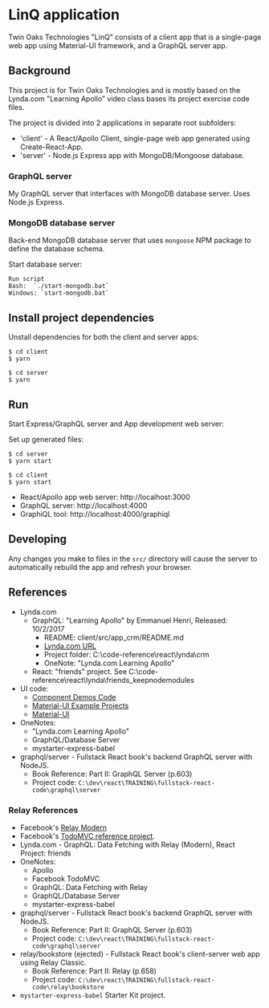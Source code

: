 # LinQ application

Twin Oaks Technologies "LinQ" consists of a client app that is a
single-page web app using Material-UI framework, and a GraphQL server app.

## Background
This project is for Twin Oaks Technologies and is mostly based on the
Lynda.com "Learning Apollo" video class bases its project exercise code files.

The project is divided into 2 applications in separate root subfolders:
* 'client' - A React/Apollo Client, single-page web app generated using
Create-React-App.
* 'server' - Node.js Express app with MongoDB/Mongoose database.

### GraphQL server
My GraphQL server that interfaces with MongoDB database server.
Uses Node.js Express.

### MongoDB database server
Back-end MongoDB database server that uses `mongoose` NPM package to
define the database schema.

Start database server:
```
Run script
Bash:  `./start-mongodb.bat`
Windows: `start-mongodb.bat`
```

## Install project dependencies
Unstall dependencies for both the client and server apps:
```
$ cd client
$ yarn

$ cd server
$ yarn
```

## Run
Start Express/GraphQL server and App development web server:

Set up generated files:
```
$ cd server
$ yarn start

$ cd client
$ yarn start
```

* React/Apollo app web server: http://localhost:3000
* GraphQL server: http://localhost:4000
* GraphiQL tool: http://localhost:4000/graphiql

## Developing
Any changes you make to files in the `src/` directory will cause the server to
automatically rebuild the app and refresh your browser.

## References
* Lynda.com
    * GraphQL: "Learning Apollo" by Emmanuel Henri, Released: 10/2/2017
        * README: client/src/app_crm/README.md
        * [Lynda.com URL](https://www.lynda.com/GraphQL-tutorials/Next-steps/614313/662829-4.html)
        * Project folder: C:\code-reference\react\lynda\crm
        * OneNote: "Lynda.com Learning Apollo"
    * React: "friends" project. See C:\code-reference\react\lynda\friends_keepnodemodules
* UI code:
    * [Component Demos Code](https://github.com/mui-org/material-ui/tree/v1-beta/docs/src/pages/demos)
    * [Material-UI Example Projects](https://material-ui-next.com/getting-started/example-projects/)
    * [Material-UI](onenote:///C:\Users\Mike\Documents\CloudStation\OneNote\CheatSheets\Development\React\Node%20Modules.one#Material-UI&section-id={6614524F-08FC-4864-B900-B8E9643A1F75}&page-id={5EE5839E-FD29-4B2C-ACC6-6A07B10448DC}&end)
* OneNotes:
    * "Lynda.com Learning Apollo"
    * GraphQL/Database Server
    * mystarter-express-babel
* graphql/server - Fullstack React book's backend GraphQL server with NodeJS.
    * Book Reference: Part II: GraphQL Server (p.603)
    * Project code: `C:\dev\react\TRAINING\fullstack-react-code\graphql\server`

### Relay References
* Facebook's [Relay Modern](https://facebook.github.io/relay/)
* Facebook's [TodoMVC reference project](https://github.com/relayjs/relay-examples/tree/master/todo).
* Lynda.com - GraphQL: Data Fetching with Relay (Modern), React Project: friends
* OneNotes:
    * Apollo
    * Facebook TodoMVC
    * GraphQL: Data Fetching with Relay
    * GraphQL/Database Server
    * mystarter-express-babel
* graphql/server - Fullstack React book's backend GraphQL server with NodeJS.
    * Book Reference: Part II: GraphQL Server (p.603)
    * Project code: `C:\dev\react\TRAINING\fullstack-react-code\graphql\server`
* relay/bookstore (ejected) - Fullstack React book's client-server web app using Relay Classic.
    * Book Reference: Part II: Relay (p.658)
    * Project code: `C:\dev\react\TRAINING\fullstack-react-code\relay\bookstore`
* `mystarter-express-babel` Starter Kit project.
